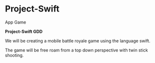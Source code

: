 # Project-Swift
App Game


__**Project-Swift GDD**__

We will be creating a mobile battle royale game using the language swift.

The game will be free roam from a top down perspective with twin stick shooting.
